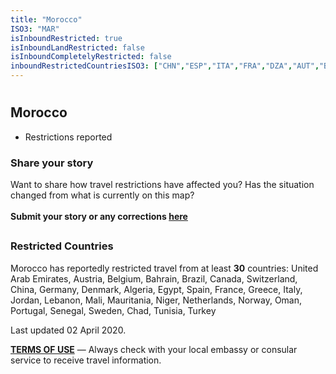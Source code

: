 ```yaml
---
title: "Morocco"
ISO3: "MAR"
isInboundRestricted: true
isInboundLandRestricted: false
isInboundCompletelyRestricted: false
inboundRestrictedCountriesISO3: ["CHN","ESP","ITA","FRA","DZA","AUT","BHR","BEL","BRA","CAN","TCD","DNK","EGY","DEU","GRC","JOR","LBN","MLI","MRT","NLD","NER","NOR","OMN","PRT","SEN","CHE","SWE","TUN","TUR","ARE"]
---
```


# <h2 class="ModalContent__Header">Morocco</h2>

* <div class="Badge ModalContent__Badge--PartialRestrictions">Restrictions reported</div>

<h3 class="ModalContent__SubHeader">Share your story</h3>
<p>Want to share how travel restrictions have affected you? Has the situation changed from what is currently on this map? <br/><br/><strong>Submit your story or any corrections <a href="https://forms.gle/9WuvQPAHg4ReRZLN6" target="_blank" rel="noopener noreferrer">here</a></strong></p>

## <h3 class="ModalContent__SubHeader">Restricted Countries</h3>
<p>Morocco has reportedly restricted travel from at least <strong>30</strong> countries: United Arab Emirates, Austria, Belgium, Bahrain, Brazil, Canada, Switzerland, China, Germany, Denmark, Algeria, Egypt, Spain, France, Greece, Italy, Jordan, Lebanon, Mali, Mauritania, Niger, Netherlands, Norway, Oman, Portugal, Senegal, Sweden, Chad, Tunisia, Turkey</p>

<p>Last updated 02 April 2020.</p>
<p><strong><a href="https://restrictedtravelmap.com/terms" target="_blank" rel="noopener noreferrer">TERMS OF USE</a></strong> — Always check with your local embassy or consular service to receive travel information.</p>
